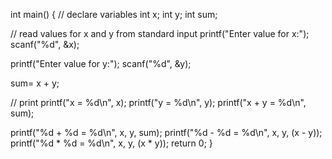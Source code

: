 
int main() {
  // declare variables
  int x;
  int y;
  int sum;

  // read values for x and y from standard input
  printf("Enter value for x:");
  scanf("%d", &x);

  printf("Enter value for y:");
  scanf("%d", &y);

  sum= x + y;

  // print
  printf("x = %d\n", x);
  printf("y = %d\n", y);
  printf("x + y = %d\n", sum);

  printf("%d + %d = %d\n", x, y, sum);
  printf("%d - %d = %d\n", x, y, (x - y));
  printf("%d * %d = %d\n", x, y, (x * y));
  return 0;
}